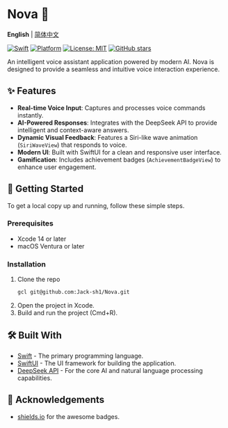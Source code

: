 # Nova 🚀

**English** | [简体中文](./README_zh-CN.md)

[![Swift](https://img.shields.io/badge/Swift-5.0-orange.svg)](https://swift.org/)
[![Platform](https://img.shields.io/badge/platform-iOS%20%7C%20macOS-lightgrey.svg)](https://www.apple.com/swift/)
[![License: MIT](https://img.shields.io/badge/License-MIT-yellow.svg)](https://opensource.org/licenses/MIT)
[![GitHub stars](https://img.shields.io/github/stars/Jack-sh1/Nova?style=social)](https://github.com/Jack-sh1/Nova/stargazers)

An intelligent voice assistant application powered by modern AI. Nova is designed to provide a seamless and intuitive voice interaction experience.

## ✨ Features

- **Real-time Voice Input**: Captures and processes voice commands instantly.
- **AI-Powered Responses**: Integrates with the DeepSeek API to provide intelligent and context-aware answers.
- **Dynamic Visual Feedback**: Features a Siri-like wave animation (`SiriWaveView`) that responds to voice.
- **Modern UI**: Built with SwiftUI for a clean and responsive user interface.
- **Gamification**: Includes achievement badges (`AchievementBadgeView`) to enhance user engagement.

## 🚀 Getting Started

To get a local copy up and running, follow these simple steps.

### Prerequisites

- Xcode 14 or later
- macOS Ventura or later

### Installation

1. Clone the repo
   ```sh
   gcl git@github.com:Jack-sh1/Nova.git
   ```
2. Open the project in Xcode.
3. Build and run the project (Cmd+R).

## 🛠️ Built With

* [Swift](https://www.swift.org/) - The primary programming language.
* [SwiftUI](https://developer.apple.com/xcode/swiftui/) - The UI framework for building the application.
* [DeepSeek API](https://www.deepseek.com/) - For the core AI and natural language processing capabilities.



## 🙏 Acknowledgements

- [shields.io](https://shields.io/) for the awesome badges.
